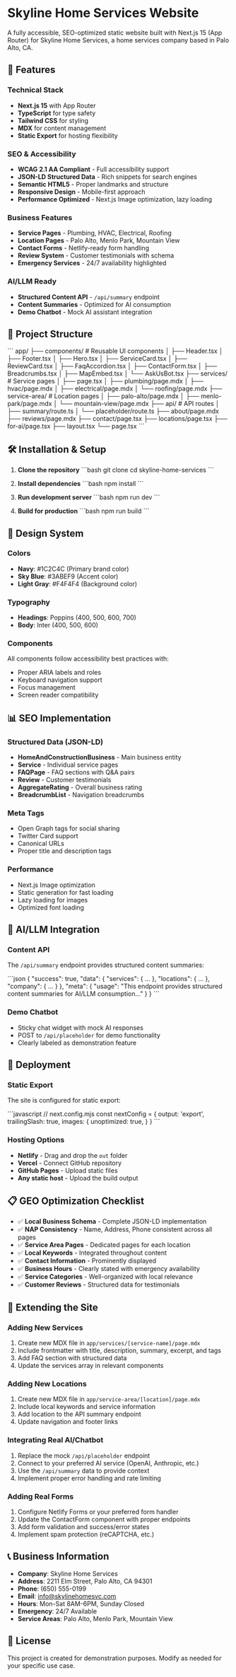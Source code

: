 # Skyline Home Services Website

A fully accessible, SEO-optimized static website built with Next.js 15 (App Router) for Skyline Home Services, a home services company based in Palo Alto, CA.

## 🚀 Features

### Technical Stack
- **Next.js 15** with App Router
- **TypeScript** for type safety
- **Tailwind CSS** for styling
- **MDX** for content management
- **Static Export** for hosting flexibility

### SEO & Accessibility
- **WCAG 2.1 AA Compliant** - Full accessibility support
- **JSON-LD Structured Data** - Rich snippets for search engines
- **Semantic HTML5** - Proper landmarks and structure
- **Responsive Design** - Mobile-first approach
- **Performance Optimized** - Next.js Image optimization, lazy loading

### Business Features
- **Service Pages** - Plumbing, HVAC, Electrical, Roofing
- **Location Pages** - Palo Alto, Menlo Park, Mountain View
- **Contact Forms** - Netlify-ready form handling
- **Review System** - Customer testimonials with schema
- **Emergency Services** - 24/7 availability highlighted

### AI/LLM Ready
- **Structured Content API** - `/api/summary` endpoint
- **Content Summaries** - Optimized for AI consumption
- **Demo Chatbot** - Mock AI assistant integration

## 📁 Project Structure

\`\`\`
app/
├── components/           # Reusable UI components
│   ├── Header.tsx
│   ├── Footer.tsx
│   ├── Hero.tsx
│   ├── ServiceCard.tsx
│   ├── ReviewCard.tsx
│   ├── FaqAccordion.tsx
│   ├── ContactForm.tsx
│   ├── Breadcrumbs.tsx
│   ├── MapEmbed.tsx
│   └── AskUsBot.tsx
├── services/            # Service pages
│   ├── page.tsx
│   ├── plumbing/page.mdx
│   ├── hvac/page.mdx
│   ├── electrical/page.mdx
│   └── roofing/page.mdx
├── service-area/        # Location pages
│   ├── palo-alto/page.mdx
│   ├── menlo-park/page.mdx
│   └── mountain-view/page.mdx
├── api/                 # API routes
│   ├── summary/route.ts
│   └── placeholder/route.ts
├── about/page.mdx
├── reviews/page.mdx
├── contact/page.tsx
├── locations/page.tsx
├── for-ai/page.tsx
├── layout.tsx
└── page.tsx
\`\`\`

## 🛠️ Installation & Setup

1. **Clone the repository**
   \`\`\`bash
   git clone <repository-url>
   cd skyline-home-services
   \`\`\`

2. **Install dependencies**
   \`\`\`bash
   npm install
   \`\`\`

3. **Run development server**
   \`\`\`bash
   npm run dev
   \`\`\`

4. **Build for production**
   \`\`\`bash
   npm run build
   \`\`\`

## 🎨 Design System

### Colors
- **Navy**: #1C2C4C (Primary brand color)
- **Sky Blue**: #3ABEF9 (Accent color)
- **Light Gray**: #F4F4F4 (Background color)

### Typography
- **Headings**: Poppins (400, 500, 600, 700)
- **Body**: Inter (400, 500, 600)

### Components
All components follow accessibility best practices with:
- Proper ARIA labels and roles
- Keyboard navigation support
- Focus management
- Screen reader compatibility

## 📊 SEO Implementation

### Structured Data (JSON-LD)
- **HomeAndConstructionBusiness** - Main business entity
- **Service** - Individual service pages
- **FAQPage** - FAQ sections with Q&A pairs
- **Review** - Customer testimonials
- **AggregateRating** - Overall business rating
- **BreadcrumbList** - Navigation breadcrumbs

### Meta Tags
- Open Graph tags for social sharing
- Twitter Card support
- Canonical URLs
- Proper title and description tags

### Performance
- Next.js Image optimization
- Static generation for fast loading
- Lazy loading for images
- Optimized font loading

## 🤖 AI/LLM Integration

### Content API
The `/api/summary` endpoint provides structured content summaries:

\`\`\`json
{
  "success": true,
  "data": {
    "services": { ... },
    "locations": { ... },
    "company": { ... }
  },
  "meta": {
    "usage": "This endpoint provides structured content summaries for AI/LLM consumption..."
  }
}
\`\`\`

### Demo Chatbot
- Sticky chat widget with mock AI responses
- POST to `/api/placeholder` for demo functionality
- Clearly labeled as demonstration feature

## 🚀 Deployment

### Static Export
The site is configured for static export:

\`\`\`javascript
// next.config.mjs
const nextConfig = {
  output: 'export',
  trailingSlash: true,
  images: {
    unoptimized: true,
  }
}
\`\`\`

### Hosting Options
- **Netlify** - Drag and drop the `out` folder
- **Vercel** - Connect GitHub repository
- **GitHub Pages** - Upload static files
- **Any static host** - Upload the build output

## 📋 GEO Optimization Checklist

- ✅ **Local Business Schema** - Complete JSON-LD implementation
- ✅ **NAP Consistency** - Name, Address, Phone consistent across all pages
- ✅ **Service Area Pages** - Dedicated pages for each location
- ✅ **Local Keywords** - Integrated throughout content
- ✅ **Contact Information** - Prominently displayed
- ✅ **Business Hours** - Clearly stated with emergency availability
- ✅ **Service Categories** - Well-organized with local relevance
- ✅ **Customer Reviews** - Structured data for testimonials

## 🔧 Extending the Site

### Adding New Services
1. Create new MDX file in `app/services/[service-name]/page.mdx`
2. Include frontmatter with title, description, summary, excerpt, and tags
3. Add FAQ section with structured data
4. Update the services array in relevant components

### Adding New Locations
1. Create new MDX file in `app/service-area/[location]/page.mdx`
2. Include local keywords and service information
3. Add location to the API summary endpoint
4. Update navigation and footer links

### Integrating Real AI/Chatbot
1. Replace the mock `/api/placeholder` endpoint
2. Connect to your preferred AI service (OpenAI, Anthropic, etc.)
3. Use the `/api/summary` data to provide context
4. Implement proper error handling and rate limiting

### Adding Real Forms
1. Configure Netlify Forms or your preferred form handler
2. Update the ContactForm component with proper endpoints
3. Add form validation and success/error states
4. Implement spam protection (reCAPTCHA, etc.)

## 📞 Business Information

- **Company**: Skyline Home Services
- **Address**: 2211 Elm Street, Palo Alto, CA 94301
- **Phone**: (650) 555-0199
- **Email**: info@skylinehomesvc.com
- **Hours**: Mon-Sat 8AM-6PM, Sunday Closed
- **Emergency**: 24/7 Available
- **Service Areas**: Palo Alto, Menlo Park, Mountain View

## 📄 License

This project is created for demonstration purposes. Modify as needed for your specific use case.
